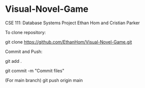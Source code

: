 # Visual-Novel-Game
CSE 111: Database Systems Project
Ethan Hom and Cristian Parker


To clone repository:

git clone https://github.com/EthanHom/Visual-Novel-Game.git

Commit and Push:

git add .

git commit -m "Commit files"

(For main branch)
git push origin main
